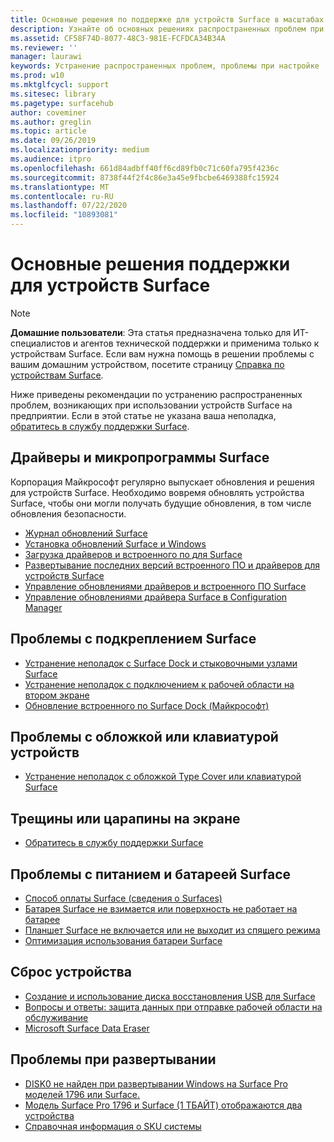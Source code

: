 ```yaml
---
title: Основные решения по поддержке для устройств Surface в масштабах предприятия
description: Узнайте об основных решениях распространенных проблем при использовании устройств Surface на предприятии.
ms.assetid: CF58F74D-8077-48C3-981E-FCFDCA34B34A
ms.reviewer: ''
manager: laurawi
keywords: Устранение распространенных проблем, проблемы при настройке
ms.prod: w10
ms.mktglfcycl: support
ms.sitesec: library
ms.pagetype: surfacehub
author: coveminer
ms.author: greglin
ms.topic: article
ms.date: 09/26/2019
ms.localizationpriority: medium
ms.audience: itpro
ms.openlocfilehash: 661d84adbff40ff6cd89fb0c71c60fa795f4236c
ms.sourcegitcommit: 8738f44f2f4c86e3a45e9fbcbe6469388fc15924
ms.translationtype: MT
ms.contentlocale: ru-RU
ms.lasthandoff: 07/22/2020
ms.locfileid: "10893081"
---
```

# Основные решения поддержки для устройств Surface

> [!Note]
> **Домашние пользователи**: Эта статья предназначена только для ИТ-специалистов и агентов технической поддержки и применима только к устройствам Surface. Если вам нужна помощь в решении проблемы с вашим домашним устройством, посетите страницу [Справка по устройствам Surface](https://support.microsoft.com/products/surface-devices).

Ниже приведены рекомендации по устранению распространенных проблем, возникающих при использовании устройств Surface на предприятии. Если в этой статье не указана ваша неполадка, [обратитесь в службу поддержки Surface](contact-surface-support.md?tabs=online).

## Драйверы и микропрограммы Surface

Корпорация Майкрософт регулярно выпускает обновления и решения для устройств Surface. Необходимо вовремя обновлять устройства Surface, чтобы они могли получать будущие обновления, в том числе обновления безопасности.

- [Журнал обновлений Surface](https://www.microsoft.com/surface/support/install-update-activate/surface-update-history)
- [Установка обновлений Surface и Windows](https://www.microsoft.com/surface/support/performance-and-maintenance/install-software-updates-for-surface?os=windows-10&=undefined)
- [Загрузка драйверов и встроенного по для Surface](https://support.microsoft.com/help/4023482)
- [Развертывание последних версий встроенного ПО и драйверов для устройств Surface](https://docs.microsoft.com/surface/deploy-the-latest-firmware-and-drivers-for-surface-devices)
- [Управление обновлениями драйверов и встроенного ПО Surface](https://docs.microsoft.com/surface/manage-surface-pro-3-firmware-updates)
- [Управление обновлениями драйвера Surface в Configuration Manager](https://support.microsoft.com/help/4098906)

## Проблемы с подкреплением Surface

- [Устранение неполадок с Surface Dock и стыковочными узлами Surface](https://support.microsoft.com/help/4023468/surface-troubleshoot-surface-dock-and-docking-stations)
- [Устранение неполадок с подключением к рабочей области на втором экране](https://support.microsoft.com/help/4023496)
- [Обновление встроенного по Surface Dock (Майкрософт)](https://docs.microsoft.com/surface/surface-dock-updater)

## Проблемы с обложкой или клавиатурой устройств

- [Устранение неполадок с обложкой Type Cover или клавиатурой Surface](https://www.microsoft.com/surface/support/hardware-and-drivers/troubleshoot-surface-keyboards)

## Трещины или царапины на экране

- [Обратитесь в службу поддержки Surface](contact-surface-support.md?tabs=online)

## Проблемы с питанием и батареей Surface

- [Способ оплаты Surface (сведения о Surfaces)](https://support.microsoft.com/help/4023496)
- [Батарея Surface не взимается или поверхность не работает на батарее](https://support.microsoft.com/help/4023536)
- [Планшет Surface не включается или не выходит из спящего режима](https://support.microsoft.com/help/4023537)
- [Оптимизация использования батареи Surface](https://support.microsoft.com/help/4483194)

## Сброс устройства

- [Создание и использование диска восстановления USB для Surface](https://support.microsoft.com/help/4023512)
- [Вопросы и ответы: защита данных при отправке рабочей области на обслуживание](https://support.microsoft.com/help/4023508)
- [Microsoft Surface Data Eraser](https://docs.microsoft.com/surface/microsoft-surface-data-eraser)

## Проблемы при развертывании

- [DISK0 не найден при развертывании Windows на Surface Pro моделей 1796 или Surface.](https://support.microsoft.com/help/4046108)
- [Модель Surface Pro 1796 и Surface (1 ТБАЙТ) отображаются два устройства](https://support.microsoft.com/help/4046105)
- [Справочная информация о SKU системы](https://docs.microsoft.com/surface/surface-system-sku-reference)

